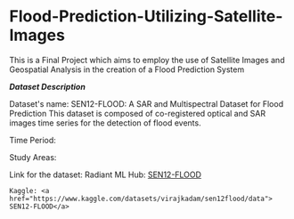 # Flood-Prediction-Utilizing-Satellite-Images

This is a Final Project which aims to employ the use of Satellite Images and Geospatial Analysis in the creation of a Flood Prediction System

<em><b><i>Dataset Description</i></b></em>

Dataset's name: SEN12-FLOOD: A SAR and Multispectral Dataset for Flood Prediction
This dataset is composed of co-registered optical and SAR images time series for the detection of flood events.

Time Period:

Study Areas:

Link for the dataset:
    Radiant ML Hub: <a href="https://mlhub.earth/data/sen12floods"> SEN12-FLOOD</a>

    Kaggle: <a href="https://www.kaggle.com/datasets/virajkadam/sen12flood/data"> SEN12-FLOOD</a>